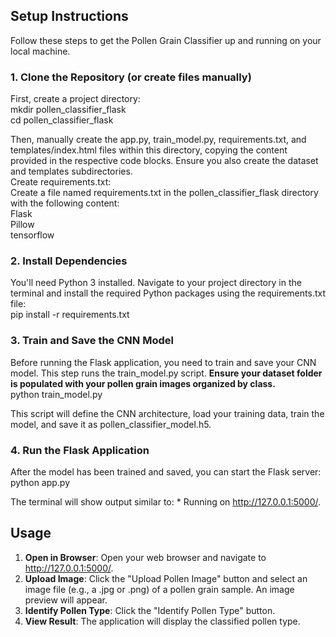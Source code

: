 

## **Setup Instructions**

Follow these steps to get the Pollen Grain Classifier up and running on your local machine.

### **1\. Clone the Repository (or create files manually)**

First, create a project directory:  
mkdir pollen\_classifier\_flask  
cd pollen\_classifier\_flask

Then, manually create the app.py, train\_model.py, requirements.txt, and templates/index.html files within this directory, copying the content provided in the respective code blocks. Ensure you also create the dataset and templates subdirectories.  
Create requirements.txt:  
Create a file named requirements.txt in the pollen\_classifier\_flask directory with the following content:  
Flask  
Pillow  
tensorflow

### **2\. Install Dependencies**

You'll need Python 3 installed. Navigate to your project directory in the terminal and install the required Python packages using the requirements.txt file:  
pip install \-r requirements.txt

### **3\. Train and Save the CNN Model**

Before running the Flask application, you need to train and save your CNN model. This step runs the train\_model.py script. **Ensure your dataset folder is populated with your pollen grain images organized by class.**  
python train\_model.py

This script will define the CNN architecture, load your training data, train the model, and save it as pollen\_classifier\_model.h5.

### **4\. Run the Flask Application**

After the model has been trained and saved, you can start the Flask server:  
python app.py

The terminal will show output similar to: \* Running on http://127.0.0.1:5000/.

## **Usage**

1. **Open in Browser**: Open your web browser and navigate to http://127.0.0.1:5000/.  
2. **Upload Image**: Click the "Upload Pollen Image" button and select an image file (e.g., a .jpg or .png) of a pollen grain sample. An image preview will appear.  
3. **Identify Pollen Type**: Click the "Identify Pollen Type" button.  
4. **View Result**: The application will display the classified pollen type.

